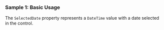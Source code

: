 ### Sample 1: Basic Usage

The `SelectedDate` property represents a `DateTime` value with a date selected in the control.